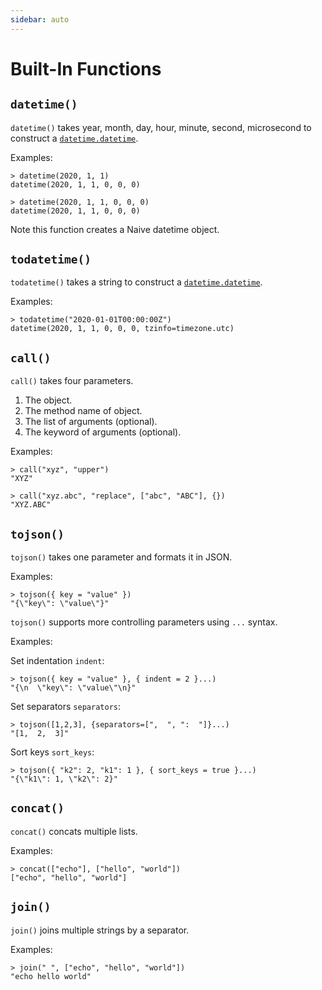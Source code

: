 ```yaml
---
sidebar: auto
---
```


# Built-In Functions

## `datetime()`

`datetime()` takes year, month, day, hour, minute, second, microsecond to construct a
[`datetime.datetime`](https://docs.python.org/3/library/datetime.html#datetime-objects).

Examples:

```
> datetime(2020, 1, 1)
datetime(2020, 1, 1, 0, 0, 0)

> datetime(2020, 1, 1, 0, 0, 0)
datetime(2020, 1, 1, 0, 0, 0)
```

Note this function creates a Naive datetime object.

## `todatetime()`

`todatetime()` takes a string to construct a
[`datetime.datetime`](https://docs.python.org/3/library/datetime.html#datetime-objects).

Examples:

```
> todatetime("2020-01-01T00:00:00Z")
datetime(2020, 1, 1, 0, 0, 0, tzinfo=timezone.utc)
```

## `call()`

`call()` takes four parameters.

1. The object.
2. The method name of object.
3. The list of arguments (optional).
4. The keyword of arguments (optional).

Examples:

```
> call("xyz", "upper")
"XYZ"

> call("xyz.abc", "replace", ["abc", "ABC"], {})
"XYZ.ABC"
```

## `tojson()`

`tojson()` takes one parameter and formats it in JSON.

Examples:

```
> tojson({ key = "value" })
"{\"key\": \"value\"}"
```

`tojson()` supports more controlling parameters using `...` syntax.

Examples:

Set indentation `indent`:

```
> tojson({ key = "value" }, { indent = 2 }...)
"{\n  \"key\": \"value\"\n}"
```

Set separators `separators`:

```
> tojson([1,2,3], {separators=[",  ", ":  "]}...)
"[1,  2,  3]"
```

Sort keys `sort_keys`:

```
> tojson({ "k2": 2, "k1": 1 }, { sort_keys = true }...)
"{\"k1\": 1, \"k2\": 2}"
```


## `concat()`

`concat()` concats multiple lists.

Examples:

```
> concat(["echo"], ["hello", "world"])
["echo", "hello", "world"]
```

## `join()`

`join()` joins multiple strings by a separator.

Examples:

```
> join(" ", ["echo", "hello", "world"])
"echo hello world"
```

